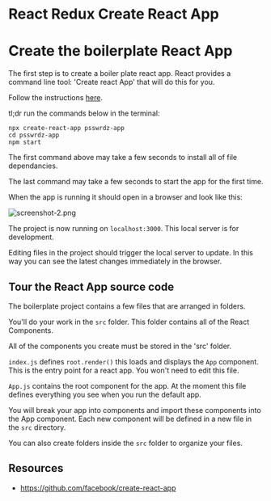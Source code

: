 # React Redux Create React App

# Create the boilerplate React App

The first step is to create a boiler plate react app. React provides a command line tool: 'Create react App' that will do this for you.

Follow the instructions [here](https://github.com/facebook/create-react-app).

tl;dr run the commands below in the terminal:

```
npx create-react-app psswrdz-app
cd psswrdz-app
npm start
```

The first command above may take a few seconds to install all of file dependancies. 

The last command may take a few seconds to start the app for the first time. 

When the app is running it should open in a browser and look like this: 

![screenshot-2.png](assets/screenshot-2.png)

The project is now running on `localhost:3000`. This local server is for development. 

Editing files in the project should trigger the local server to update. In this way you can see the latest changes immediately in the browser. 

## Tour the React App source code

The boilerplate project contains a few files that are arranged in folders. 

You'll do your work in the `src` folder. This folder contains all of the React Components. 

All of the components you create must be stored in the 'src' folder. 

`index.js` defines `root.render()` this loads and displays the `App` component. This is the entry point for a react app. You won't need to edit this file. 

`App.js` contains the root component for the app. At the moment this file defines everything you see when you run the default app. 

You will break your app into components and import these components into the App component. Each new component will be defined in a new file in the `src` directory.

You can also create folders inside the `src` folder to organize your files. 

## Resources 

- https://github.com/facebook/create-react-app



